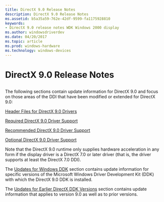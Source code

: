 ```yaml
---
title: DirectX 9.0 Release Notes
description: DirectX 9.0 Release Notes
ms.assetid: b5a35a59-762e-42df-9599-fa1175928810
keywords:
- DirectX 9.0 release notes WDK Windows 2000 display
ms.author: windowsdriverdev
ms.date: 04/20/2017
ms.topic: article
ms.prod: windows-hardware
ms.technology: windows-devices
---
```


# DirectX 9.0 Release Notes


## <span id="ddk_directx_9_0_release_notes_gg"></span><span id="DDK_DIRECTX_9_0_RELEASE_NOTES_GG"></span>


The following sections contain update information for DirectX 9.0 and focus on those areas of the DDI that have been modified or extended for DirectX 9.0:

[Header Files for DirectX 9.0 Drivers](header-files-for-directx-9-0-drivers.md)

[Required DirectX 9.0 Driver Support](required-directx-9-0-driver-support.md)

[Recommended DirectX 9.0 Driver Support](recommended-directx-9-0-driver-support.md)

[Optional DirectX 9.0 Driver Support](optional-directx-9-0-driver-support.md)

Note that the DirectX 9.0 runtime only supplies hardware acceleration in any form if the display driver is a DirectX 7.0 or later driver (that is, the driver supports at least the DirectX 7.0 DDI).

The [Updates for Windows DDK](updates-for-windows-ddk.md) section contains update information for specific versions of the Microsoft Windows Driver Development Kit (DDK) with which the DirectX 9.0 DDK is installed.

The [Updates for Earlier DirectX DDK Versions](updates-for-earlier-directx-ddk-versions.md) section contains update information that applies to version 9.0 as well as to prior versions.

 

 





